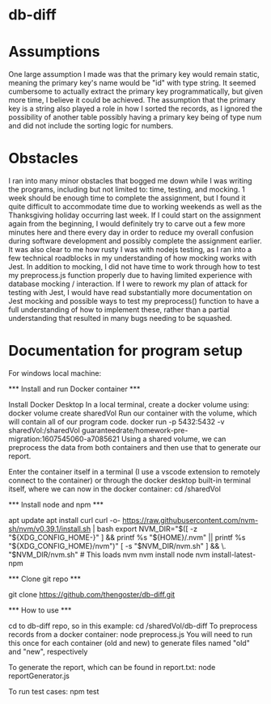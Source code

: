 # db-diff

# Assumptions
One large assumption I made was that the primary key would remain static, meaning the primary key's name would be "id" with type string. It seemed cumbersome
to actually extract the primary key programmatically, but given more time, I believe it could be achieved. The assumption that the primary key is a string also
played a role in how I sorted the records, as I ignored the possibility of another table possibly having a primary key being of type num and did not include
the sorting logic for numbers.

# Obstacles
I ran into many minor obstacles that bogged me down while I was writing the programs, including but not limited to: time, testing, and mocking.
1 week should be enough time to complete the assignment, but I found it quite difficult to accommodate time due to working weekends as well as the Thanksgiving
holiday occurring last week. If I could start on the assignment again from the beginning, I would definitely try to carve out a few more minutes here and there every day
in order to reduce my overall confusion during software development and possibly complete the assignment earlier. 
It was also clear to me how rusty I was with nodejs testing, as I ran into a few technical roadblocks in my understanding of how mocking works with Jest. In addition
to mocking, I did not have time to work through how to test my preprocess.js function properly due to having limited experience with database mocking / interaction.
If I were to rework my plan of attack for testing with Jest, I would have read substantially more documentation on Jest mocking and possible ways to test my 
preprocess() function to have a full understanding of how to implement these, rather than a partial understanding that resulted in many bugs needing to be squashed. 

# Documentation for program setup
For windows local machine:

*** Install and run Docker container ***

Install Docker Desktop
In a local terminal, create a docker volume using:
  docker volume create sharedVol
Run our container with the volume, which will contain all of our program code.
  docker run -p 5432:5432 -v sharedVol:/sharedVol guaranteedrate/homework-pre-migration:1607545060-a7085621
Using a shared volume, we can preprocess the data from both containers and then use that to generate our report.

Enter the container itself in a terminal (I use a vscode extension to remotely connect to the container) or through the docker desktop built-in terminal itself, where we can now in the docker container:
cd /sharedVol

*** Install node and npm ***

apt update
apt install curl
curl -o- https://raw.githubusercontent.com/nvm-sh/nvm/v0.39.1/install.sh | bash
export NVM_DIR="$([ -z "${XDG_CONFIG_HOME-}" ] && printf %s "${HOME}/.nvm" || printf %s "${XDG_CONFIG_HOME}/nvm")"
[ -s "$NVM_DIR/nvm.sh" ] && \. "$NVM_DIR/nvm.sh" # This loads nvm
nvm install node
nvm install-latest-npm

*** Clone git repo ***

git clone https://github.com/thengoster/db-diff.git

*** How to use ***

cd to db-diff repo, so in this example:
  cd /sharedVol/db-diff
To preprocess records from a docker container:
  node preprocess.js
You will need to run this once for each container (old and new) to generate files named "old" and "new", respectively

To generate the report, which can be found in report.txt:
  node reportGenerator.js
  
To run test cases:
  npm test
  
